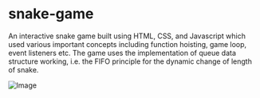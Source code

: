 # snake-game
An interactive snake game built using HTML, CSS, and Javascript which used various important concepts including function hoisting, game loop, event listeners etc.
The game uses the implementation of queue data structure working, i.e. the FIFO principle for the dynamic change of length of snake.

![Image](https://drive.google.com/file/d/1yp5cL5W0Ro-8CP3pMICCk3N1hifxfJMb/view?usp=sharing)
